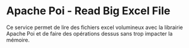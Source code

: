 
# Apache Poi - Read Big Excel File

Ce service permet de lire des fichiers excel volumineux avec la librairie Apache Poi et de faire des opérations dessus sans trop impacter la mémoire.


